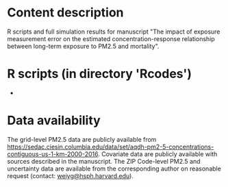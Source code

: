 # Content description
R scripts and full simulation results for manuscript "The impact of exposure measurement error on the estimated concentration-response relationship between long-term exposure to PM2.5 and mortality".

# R scripts (in directory 'Rcodes')
 - 

# Data availability
The grid-level PM2.5 data are publicly available from https://sedac.ciesin.columbia.edu/data/set/aqdh-pm2-5-concentrations-contiguous-us-1-km-2000-2016. Covariate data are publicly available with sources described in the manuscript. The ZIP Code-level PM2.5 and uncertainty data are available from the corresponding author on reasonable request (contact: weiyg@hsph.harvard.edu).

